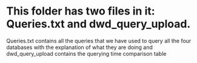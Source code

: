 
# This folder has two files in it: Queries.txt and dwd_query_upload. 

Queries.txt contains all the queries that we have used to query all the four databases with the explanation of what they are doing and 
dwd_query_upload contains the querying time comparison table






